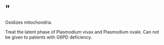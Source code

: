 # "

Oxidizes mitochondria.

Treat the latent phase of Plasmodium vivax and Plasmodium ovale.
Can not be given to patients with G6PD deficiency.
